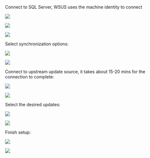Connect to SQL Server, WSUS uses the machine identity to connect

![](https://github.com/user-attachments/assets/50bb7f8e-1c8d-42e3-92b9-2fc129e655e1)

![](https://github.com/user-attachments/assets/d0060499-d35c-47c5-8d1e-23dfc2a98d8e)

![](https://github.com/user-attachments/assets/bddc4e92-fead-45de-851f-12fff520d379)

Select synchronization options:

![](https://github.com/user-attachments/assets/37717212-dbd9-4ebc-9de4-38e6c033b228)

![](https://github.com/user-attachments/assets/108e7186-803b-4bbf-a0d5-f7482195ecb9)

Connect to upstream update source, it takes about 15-20 mins for the connection to complete:

![](https://github.com/user-attachments/assets/726dd27a-f140-4786-b785-8f5140bf0e7d)

![](https://github.com/user-attachments/assets/f856fe25-39cb-4ea9-aac0-86772f2ce739)

Select the desired updates:

![](https://github.com/user-attachments/assets/7a29f350-79df-4c68-ba43-2335df0abba7)

![](https://github.com/user-attachments/assets/facd45e4-183b-4028-b5c1-bbf675178896)

Finish setup:

![](https://github.com/user-attachments/assets/2269322d-2956-436c-9be0-7086cc9c091e)

![](https://github.com/user-attachments/assets/9856054b-308c-4983-8901-f284f6bbc510)

